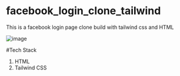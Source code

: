 # facebook_login_clone_tailwind
This is a facebook login page clone build with tailwind css and HTML

![image](https://github.com/niketvns/facebook_login_clone_tailwind/assets/91107518/a485deeb-4e6f-40a1-87d1-b5fa079143a5)

#Tech Stack 
1. HTML 
2. Tailwind CSS
